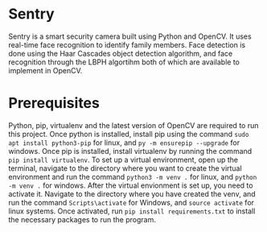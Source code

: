 # Sentry
Sentry is a smart security camera built using Python and OpenCV. It uses real-time face recognition to identify family members. Face detection is done using the 
Haar Cascades object detection algorithm, and face recognition through the LBPH algortihm both of which are available to implement in OpenCV.

# Prerequisites
Python, pip, virtualenv and the latest version of OpenCV are required to run this project. Once python is installed, install pip using the command ```sudo apt install python3-pip``` for linux, and ```py -m ensurepip --upgrade``` for windows. Once pip is installed, install virtualenv by running the command ```pip install virtualenv```.
To set up a virtual environment, open up the terminal, navigate to the directory where you want to create the virtual environment and run the command ```python3 -m venv .``` for linux, and ```python -m venv .``` for windows.
After the virtual envionment is set up, you need to activate it. Navigate to the directory where you have created the venv, and run the command ```Scripts\activate``` for Windows, and ```source activate``` for linux systems.
Once activated, run ```pip install requirements.txt``` to install the necessary packages to run the program.
